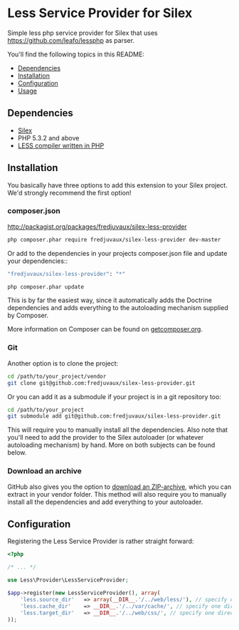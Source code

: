 # Less Service Provider for Silex
Simple less php service provider for Silex that uses https://github.com/leafo/lessphp as parser.

You'll find the following topics in this README:
*   [Dependencies](#dependencies)
*   [Installation](#installation)
*   [Configuration](#configuration)
*   [Usage](#usage)

## Dependencies
*   [Silex](http://silex.sensiolabs.org/)
*   PHP 5.3.2 and above
*   [LESS compiler written in PHP](https://github.com/leafo/lessphp)

## Installation
You basically have three options to add this extension to your Silex project. We'd strongly recommend the first option!

### composer.json
http://packagist.org/packages/fredjuvaux/silex-less-provider

```bash
php composer.phar require fredjuvaux/silex-less-provider dev-master
```

Or add to the dependencies in your projects composer.json file and update your dependencies::

```bash
"fredjuvaux/silex-less-provider": "*"
```

```bash
php composer.phar update
```

This is by far the easiest way, since it automatically adds the Doctrine dependencies and adds everything to the autoloading mechanism supplied by Composer.

More information on Composer can be found on [getcomposer.org](http://getcomposer.org/).

### Git
Another option is to clone the project:

```bash
cd /path/to/your_project/vendor
git clone git@github.com:fredjuvaux/silex-less-provider.git
```

Or you can add it as a submodule if your project is in a git repository too:

```bash
cd /path/to/your_project
git submodule add git@github.com:fredjuvaux/silex-less-provider.git
```

This will require you to manually install all the dependencies. Also note that you'll need to add the provider to the Silex autoloader (or whatever autoloading mechanism) by hand. More on both subjects can be found below.

### Download an archive
GitHub also gives you the option to [download an ZIP-archive](https://github.com/fredjuvaux/silex-less-provider/zipball/master), which you can extract in your vendor folder. This method will also require you to manually install all the dependencies and add everything to your autoloader.


## Configuration

Registering the Less Service Provider is rather straight forward:

```php
<?php

/* ... */

use Less\Provider\LessServiceProvider;

$app->register(new LessServiceProvider(), array(
    'less.source_dir'   => array(__DIR__.'/../web/less/'), // specify one or serveral directories for sources
    'less.cache_dir'    => __DIR__.'/../var/cache/', // specify one directory for caching files
    'less.target_dir'   => __DIR__.'/../web/css/', // specify one directory for compiled files
));